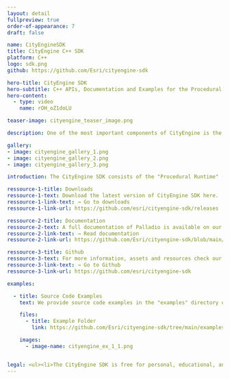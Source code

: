 ```yaml
---
layout: detail
fullpreview: true
order-of-appearance: 7
draft: false

name: CityEngineSDK
title: CityEngine C++ SDK
platform: C++
logo: sdk.png
github: https://github.com/Esri/cityengine-sdk

hero-title: CityEngine SDK
hero-subtitle: C++ APIs, Documentation and Examples for the Procedural Runtime (PRT)
hero-content:
  - type: video
    name: rOH_oZ1doLU

teaser-image: cityengine_teaser_image.png

description: One of the most important components of CityEngine is the "Procedural Runtime" (PRT). It consumes Rule Packages (RPK) authored with CityEngine and generates the 3D geometry of building models.

gallery:
- image: cityengine_gallery_1.png
- image: cityengine_gallery_2.png
- image: cityengine_gallery_3.png

introduction: The CityEngine SDK consists of the "Procedural Runtime" (PRT) C++ APIs, documentation and source code examples. PRT consumes "Rule Packages" (RPK) authored within CityEngine and generates the 3D geometry of building models.<br/><br/>PRT can be used for the (1) development of custom importers and exporters for CityEngine, or to (2) create plugins for other 3D apps which need a procedural geometry engine.<br/><br/>For the first use case, this means that the SDK enables you to develop CityEngine plugins to read or write additional 3D geometry and image formats or your own proprietary 3D data format. An example is 3D printing where the STL geometry format is often needed. STL support is not provided out-of-the-box in CityEngine, but you can develop your own STL exporter as shown in the included examples below.<br/><br/>In the second use case, PRT is integrated into your own 3D applications taking full advantage of the procedural geometry generation without running CityEngine. PRT takes as input an initial geometry and then applies a given rule package (= CGA rules authored in CityEngine) to generate more detailed 3D geometry as output. For example, PRT can generate - based on given rules - a 3D model of a building out of a parcel polygon. This is how our plugins, such as Palladio, operate in principle.<br/><br/><strong><i>The CityEngine SDK is free for personal, educational, and non-commercial use. Commercial use requires at least one commercial license of the latest CityEngine version installed in the organization. Redistribution or web service offerings are not allowed unless expressly permitted. Please refer to the licensing section below for more detailed licensing information.</strong></i>

ressource-1-title: Downloads
ressource-1-text: Download the latest version of CityEngine SDK here.
ressource-1-link-text: → Go to downloads
ressource-1-link-url: https://github.com/esri/cityengine-sdk/releases

ressource-2-title: Documentation
ressource-2-text: A full documentation of Palladio is available on our github repository.
ressource-2-link-text: → Read documentation
ressource-2-link-url: https://github.com/Esri/cityengine-sdk/blob/main/README.md

ressource-3-title: Github
ressource-3-text: For more information, assets and resources check our Github repository.
ressource-3-link-text: → Go to Github
ressource-3-link-url: https://github.com/esri/cityengine-sdk

examples:

  - title: Source Code Examples
    text: We provide source code examples in the "examples" directory on github. Each example contains a README with detailed instructions how to build and use it:<ul><li>prt4cmd&colon; a simple command line utility to apply rule packages onto initial shapes and generate models.</li><li>stlenc&colon; demonstrates how to write a custom encoder, in this case for the STL geometry format.</li><li>stldec&colon; demonstrates how to write a custom decoder for the STL geometry format.</li></ul>

    files:
      - title: Example Folder
        link: https://github.com/Esri/cityengine-sdk/tree/main/examples

    images:
      - image-name: cityengine_ex_1_1.png


legal: <ul><li>The CityEngine SDK is free for personal, educational, and non-commercial use. Commercial use requires at least one commercial license of the latest CityEngine version installed in the organization. Redistribution or web service offerings are not allowed unless expressly permitted.</li><li>The CityEngine SDK is licensed under the Esri Terms of Use&colon;<ul><li><a href="https://www.esri.com/en-us/legal/terms/full-master-agreement" target="_blank">https&colon;//www.esri.com/en-us/legal/terms/full-master-agreement</li><li><a href="https://www.esri.com/en-us/legal/terms/product-specific-scope-of-use" target="_blank">https&colon;//www.esri.com/en-us/legal/terms/product-specific-scope-of-use</a></li></ul></li><li>All content in the "Examples" directory/section is licensed under the APACHE 2.0 license. You may obtain a copy of this license at <a href="https://www.apache.org/licenses/LICENSE-2.0" target="_blank">https://www.apache.org/licenses/LICENSE-2.0</a>.</li><li>For questions or enquiries, please contact <a href= "mailto:cityengine-info@esri.com">cityengine-info@esri.com</a></li></ul>
---
```

